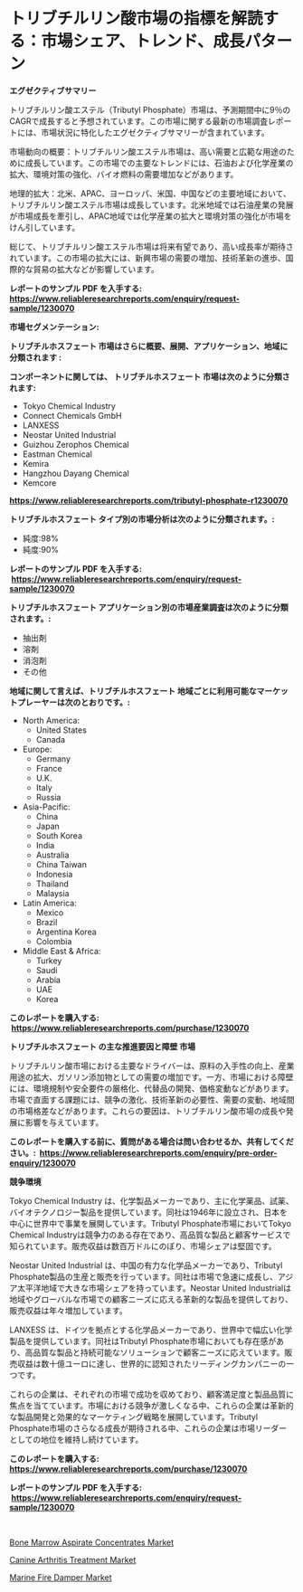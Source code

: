 <p><h1>トリブチルリン酸市場の指標を解読する：市場シェア、トレンド、成長パターン</h1></p><p><strong>エグゼクティブサマリー</strong></p>
<p><p>トリブチルリン酸エステル（Tributyl Phosphate）市場は、予測期間中に9％のCAGRで成長すると予想されています。この市場に関する最新の市場調査レポートには、市場状況に特化したエグゼクティブサマリーが含まれています。</p><p>市場動向の概要：トリブチルリン酸エステル市場は、高い需要と広範な用途のために成長しています。この市場での主要なトレンドには、石油および化学産業の拡大、環境対策の強化、バイオ燃料の需要増加などがあります。</p><p>地理的拡大：北米、APAC、ヨーロッパ、米国、中国などの主要地域において、トリブチルリン酸エステル市場は成長しています。北米地域では石油産業の発展が市場成長を牽引し、APAC地域では化学産業の拡大と環境対策の強化が市場をけん引しています。</p><p>総じて、トリブチルリン酸エステル市場は将来有望であり、高い成長率が期待されています。この市場の拡大には、新興市場の需要の増加、技術革新の進歩、国際的な貿易の拡大などが影響しています。</p></p>
<p><strong>レポートのサンプル PDF を入手する: <a href="https://www.reliableresearchreports.com/enquiry/request-sample/1230070">https://www.reliableresearchreports.com/enquiry/request-sample/1230070</a></strong></p>
<p><strong>市場セグメンテーション:</strong></p>
<p><strong> トリブチルホスフェート 市場はさらに概要、展開、アプリケーション、地域に分類されます :</strong></p>
<p><strong>コンポーネントに関しては、 トリブチルホスフェート 市場は次のように分類されます: &nbsp;</strong></p>
<p><ul><li>Tokyo Chemical Industry</li><li>Connect Chemicals GmbH</li><li>LANXESS</li><li>Neostar United Industrial</li><li>Guizhou Zerophos Chemical</li><li>Eastman Chemical</li><li>Kemira</li><li>Hangzhou Dayang Chemical</li><li>Kemcore</li></ul></p>
<p><strong><a href="https://www.reliableresearchreports.com/tributyl-phosphate-r1230070">https://www.reliableresearchreports.com/tributyl-phosphate-r1230070</a></strong></p>
<p><strong> トリブチルホスフェート タイプ別の市場分析は次のように分類されます。:</strong></p>
<p><ul><li>純度:98%</li><li>純度:90%</li></ul></p>
<p><strong>レポートのサンプル PDF を入手する: &nbsp;<a href="https://www.reliableresearchreports.com/enquiry/request-sample/1230070">https://www.reliableresearchreports.com/enquiry/request-sample/1230070</a></strong></p>
<p><strong> トリブチルホスフェート アプリケーション別の市場産業調査は次のように分類されます。:</strong></p>
<p><ul><li>抽出剤</li><li>溶剤</li><li>消泡剤</li><li>その他</li></ul></p>
<p><strong>地域に関して言えば、トリブチルホスフェート 地域ごとに利用可能なマーケットプレーヤーは次のとおりです。:</strong></p>
<p><ul>
    <li>
        North America:
        <ul>
            <li>United States</li>
            <li>Canada</li>
        </ul>
    </li>
    <li>
        Europe:
        <ul>
            <li>Germany</li>
            <li>France</li>
            <li>U.K.</li>
            <li>Italy</li>
            <li>Russia</li>
        </ul>
    </li>
    <li>
        Asia-Pacific:
        <ul>
            <li>China</li>
            <li>Japan</li>
            <li>South Korea</li>
            <li>India</li>
            <li>Australia</li>
            <li>China Taiwan</li>
            <li>Indonesia</li>
            <li>Thailand</li>
            <li>Malaysia</li>
        </ul>
    </li>
    <li>
        Latin America:
        <ul>
            <li>Mexico</li>
            <li>Brazil</li>
            <li>Argentina Korea</li>
            <li>Colombia</li>
        </ul>
    </li>
    <li>
        Middle East & Africa:
        <ul>
            <li>Turkey</li>
            <li>Saudi</li>
            <li>Arabia</li>
            <li>UAE</li>
            <li>Korea</li>
        </ul>
    </li>
    </ul></p>
<p><strong>このレポートを購入する: &nbsp;<a href="https://www.reliableresearchreports.com/purchase/1230070">https://www.reliableresearchreports.com/purchase/1230070</a></strong></p>
<p><strong>トリブチルホスフェート の主な推進要因と障壁 市場</strong></p>
<p><p>トリブチルリン酸市場における主要なドライバーは、原料の入手性の向上、産業用途の拡大、ガソリン添加物としての需要の増加です。一方、市場における障壁には、環境規制や安全要件の厳格化、代替品の開発、価格変動などがあります。市場で直面する課題には、競争の激化、技術革新の必要性、需要の変動、地域間の市場格差などがあります。これらの要因は、トリブチルリン酸市場の成長や発展に影響を与えています。</p></p>
<p><strong>このレポートを購入する前に、質問がある場合は問い合わせるか、共有してください。:&nbsp; <a href="https://www.reliableresearchreports.com/enquiry/pre-order-enquiry/1230070">https://www.reliableresearchreports.com/enquiry/pre-order-enquiry/1230070</a></strong></p>
<p><strong>競争環境</strong></p>
<p><p>Tokyo Chemical Industry は、化学製品メーカーであり、主に化学薬品、試薬、バイオテクノロジー製品を提供しています。同社は1946年に設立され、日本を中心に世界中で事業を展開しています。Tributyl Phosphate市場においてTokyo Chemical Industryは競争力のある存在であり、高品質な製品と顧客サービスで知られています。販売収益は数百万ドルにのぼり、市場シェアは堅固です。</p><p>Neostar United Industrial は、中国の有力な化学品メーカーであり、Tributyl Phosphate製品の生産と販売を行っています。同社は市場で急速に成長し、アジア太平洋地域で大きな市場シェアを持っています。Neostar United Industrialは地域やグローバルな市場での顧客ニーズに応える革新的な製品を提供しており、販売収益は年々増加しています。</p><p>LANXESS は、ドイツを拠点とする化学品メーカーであり、世界中で幅広い化学製品を提供しています。同社はTributyl Phosphate市場においても存在感があり、高品質な製品と持続可能なソリューションで顧客ニーズに応えています。販売収益は数十億ユーロに達し、世界的に認知されたリーディングカンパニーの一つです。</p><p>これらの企業は、それぞれの市場で成功を収めており、顧客満足度と製品品質に焦点を当てています。市場における競争が激しくなる中、これらの企業は革新的な製品開発と効果的なマーケティング戦略を展開しています。Tributyl Phosphate市場のさらなる成長が期待される中、これらの企業は市場リーダーとしての地位を維持し続けています。</p></p>
<p><strong>このレポートを購入する: &nbsp; <a href="https://www.reliableresearchreports.com/purchase/1230070">https://www.reliableresearchreports.com/purchase/1230070</a></strong></p>
<p><strong>レポートのサンプル PDF を入手する: &nbsp;<a href="https://www.reliableresearchreports.com/enquiry/request-sample/1230070">https://www.reliableresearchreports.com/enquiry/request-sample/1230070</a></strong><strong></strong></p>
<p>&nbsp;</p>
<p><p><a href="https://five-trouble-98a.notion.site/Bone-Marrow-Aspirate-Concentrates-Market-Analysis-Its-CAGR-Market-Segmentation-and-Global-Industry-e9a17dd4a8a343eea246e63f0a1f5aa8">Bone Marrow Aspirate Concentrates Market</a></p><p><a href="https://ivy-potential-64b.notion.site/Canine-Arthritis-Treatment-Market-Outlook-Industry-Overview-and-Forecast-2024-to-2031-e26f8ceba9834a93922859e7159128a9">Canine Arthritis Treatment Market</a></p><p><a href="https://skillful-vermicelli-b89.notion.site/Marine-Fire-Damper-Market-Focuses-on-Market-Share-Size-and-Projected-Forecast-Till-2031-1f99c327035145bfab300580e40a6be1">Marine Fire Damper Market</a></p></p>